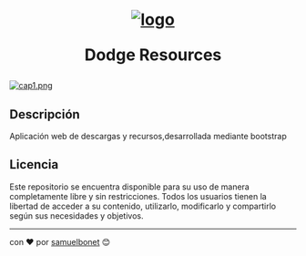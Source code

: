 
<h1 align="center">
  <br>
<a href='https://postimages.org/' target='_blank'><img src='https://i.postimg.cc/25f1Nmmz/logo.png' border='0' alt='logo'/></a>

Dodge Resources
  <br>
</h1>


[![cap1.png](https://i.postimg.cc/wB7RV86q/cap1.png)](https://postimg.cc/wtYBqryZ)

## Descripción

Aplicación web de descargas y recursos,desarrollada mediante bootstrap


## Licencia

Este repositorio se encuentra disponible para su uso de manera completamente libre y sin restricciones. Todos los usuarios tienen la libertad de acceder a su contenido, utilizarlo, modificarlo y compartirlo según sus necesidades y objetivos.

---
con ❤️ por [samuelbonet](https://github.com/samuelbonet) 😊
